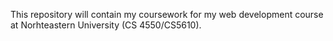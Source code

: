 This repository will contain my coursework for my web development course at Norhteastern University (CS 4550/CS5610).
